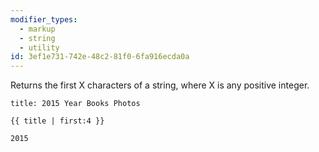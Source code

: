 ```yaml
---
modifier_types:
  - markup
  - string
  - utility
id: 3ef1e731-742e-48c2-81f0-6fa916ecda0a
---
```

Returns the first X characters of a string, where X is any positive integer.

```.language-yaml
title: 2015 Year Books Photos
```

```
{{ title | first:4 }}
```

```.language-output
2015
```
